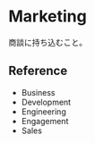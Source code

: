 # Marketing

商談に持ち込むこと。

## Reference

-   Business
-   Development
-   Engineering
-   Engagement
-   Sales
